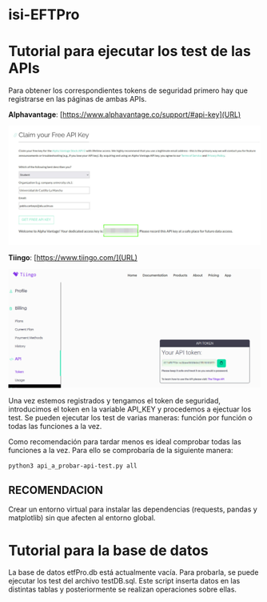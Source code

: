 # isi-EFTPro

# Tutorial para ejecutar los test de las APIs
Para obtener los correspondientes tokens de seguridad primero hay que registrarse en las páginas de ambas APIs.

**Alphavantage**: [https://www.alphavantage.co/support/#api-key](URL)

![Registro en alphavantage](img/alphavantage_register.jpeg)

**Tiingo**: [https://www.tiingo.com/](URL)

![Pantalla de usuario en Tiingo una vez registrado](img/tiingo_register.jpeg)


Una vez estemos registrados y tengamos el token de seguridad, introducimos el token en la variable API_KEY y procedemos a ejectuar los test. Se pueden ejecutar los test de varias maneras: función por función o todas las funciones a la vez.

Como recomendación para tardar menos es ideal comprobar todas las funciones a la vez. Para ello se comprobaría de la siguiente manera: 

    python3 api_a_probar-api-test.py all


## RECOMENDACION
 Crear un entorno virtual para instalar las dependencias (requests, pandas y matplotlib) sin que afecten al entorno global.

# Tutorial para la base de datos
La base de datos etfPro.db está actualmente vacía. Para probarla, se puede ejecutar los test del archivo testDB.sql. Este script inserta datos en las distintas tablas y posteriormente se realizan operaciones sobre ellas.
